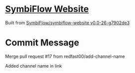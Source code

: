 # [SymbiFlow Website](https://symbiflow.github.io)

Built from [SymbiFlow/symbiflow-website v0.0-26-g7902de3](https://github.com/SymbiFlow/symbiflow-website/commit/7902de33e2f8e3f82a84995becf2271e1fd4d626)

# Commit Message

Merge pull request #17 from redfast00/add-channel-name

Added channel name in link
